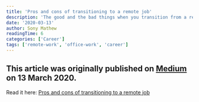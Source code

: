 ```yaml
---
title: 'Pros and cons of transitioning to a remote job'
description: 'The good and the bad things when you transition from a regular office job to remote job like shrinking social circle, depression, freedom to travel etc'
date: '2020-03-13'
author: Sony Mathew
readingTime: 6
categories: ['Career']
tags: ['remote-work', 'office-work', 'career']
---
```


This article was originally published on [Medium](https://medium.com/) on 13 March 2020.  
--    
Read it here: [Pros and cons of transitioning to a remote job](https://medium.com/@sonymathew/part-one-pros-and-cons-of-transitioning-to-a-remote-job-bc8fec46bb1c)
